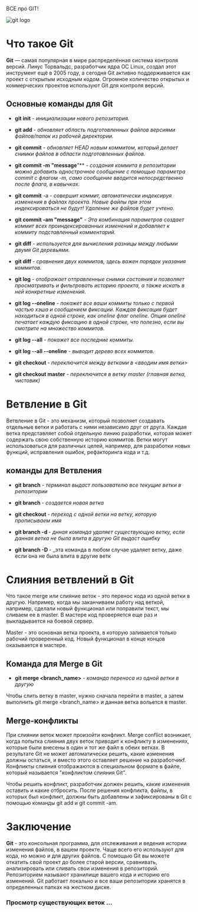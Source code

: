 ВСЕ про GIT! 

![git logo](6-30-12_Git1.jpg)


# Что такое Git

**Git** — самая популярная в мире распределённая система контроля версий. Линус Торвальдс, разработчик ядра ОС Linux, создал этот инструмент ещё в 2005 году, а сегодня Git активно поддерживается как проект с открытым исходным кодом. Огромное количество открытых и коммерческих проектов используют Git для контроля версий.

## Основные команды для Git

* **git init** - _инициализации нового репозитория._

* **git add <filename>** - _обновляет область подготовленных файлов версиями файлов/папок из рабочей директории._

* **git commit** - _обновляет HEAD новым коммитом, который делает снимки файлов в области подготовленных файлов._

* **git commit -m "message**"** - _создания коммита в репозитории можно добавить однострочное сообщение с помощью параметра commit с флагом -m, само сообщение вводится непосредственно после флага, в кавычках._

* **git commit** -a - _совершит коммит, автоматически индексируя изменения в файлах проекта. Новые файлы при этом индексироваться не будут! Удаление же файлов будет учтено._

* **git commit -am "message"** - _Эта комбинация параметров создает коммит всех проиндексированных изменений и добавляет к коммиту подставленный комментарий._

* **git diff** - _используется для вычисления разницы между любыми двумя Git деревьями._

* **git diff <hash1> <hash2>** - _сравнения двух коммитов, здесь важен порядок указания коммитов._

* **git log** - _отображает отправленные снимки состояния и позволяет просматривать и фильтровать историю проекта, а также искать в ней конкретные изменения._

* **git log --oneline** - _покажет все ваши коммиты только с первой частью хэша и сообщением фиксации. Каждая фиксация будет находиться в одной строке, как oneline флаг oneline. Опция oneline печатает каждую фиксацию в одной строке, что полезно, если вы смотрите на множество коммитов._

* **git log --all** - _покажет все последние коммиты._

* **git log --all --oneline** - _выводит дерево всех коммитов._

* **git checkout <hash>** - _переключится между ветками в <вводим имя ветки>_

* **git checkout master** - _переключится в ветку master (главная ветка, чистовик)_

# Ветвление в Git

Ветвление в Git - это механизм, который позволяет создавать отдельные ветки и работать с ними независимо друг от друга.
Каждая ветка представляет собой отдельную линию разработки, которая может содержать свою собственную историю коммитов. 
Ветки могут использоваться для различных целей, например, для разработки новых функций, исправления ошибок, рефакторинга кода и т.д.

## команды для Ветвления

* **git branch** - _терминал выдаст пользователю все текущие ветки в репозитории_

* **git branch <branch name>** - _создается новая ветка_

* **git checkout <branch>** - _переход с одной ветки на ветку, которую прописываем имя_

* **git branch -d <branch>** - _днная команда удаляет существующую ветку, если данная ветка не была влита в другую Git выдаст ошибку_

* **git branch -D <branch>** - _эта команда в любом случае удаляет ветку, даже если она не была влита в другие ветк

# Слияния ветвлений в Git

Что такое merge или слияние веток - это перенос кода из одной ветки в другую. Например, когда мы заканчиваем работу над веткой, например, сделали новый функционал или поправили текст, мы сливаем ее в master. В мастере код проверяется еще раз и выкладывается на боевой сервер.

Master - это основная ветка проекта, в которую заливается только рабочий проверенный код. Новый функционал в конце концов оказывается в мастере. 

## Команда для Merge в Git

* **git merge <branch_name>** - _команда переноса из одной ветки в другую_

Чтобы слить ветку в master, нужно сначала перейти в master, а затем выполнить git merge <branch_name> и данная ветка вольется в master.

## Merge-конфликты

При слиянии веток может произойти конфликт. 
Merge conflict возникает, когда попытка слияния двух веток приводит к конфликту в изменениях, которые были внесены в один и тот же файл в обеих ветках. В результате Git не может автоматически решить, какие изменения должны остаться, и вместо этого оставляет решение на разработчикf. Конфликты слияния отображаются в специальном формате в файле, который называется "конфликтом слияния Git".

Чтобы решить конфликт, разработчик должен решить, какие изменения оставить и какие отбросить. После решения конфликта, файлы, в которых был конфликт, должны быть добавлены и зафиксированы в Git с помощью команды git add и git commit -am.




# Заключение
**Git** - это консольная программа, для отслеживания и ведения истории изменения файлов, в вашем проекте. Чаще всего его используют для кода, но можно и для других файлов. С помощью Git вы можете откатить свой проект до более старой версии, сравнивать, анализировать или сливать свои изменения в репозиторий. Репозиторием называют хранилище вашего кода и историю его изменений. Git работает локально и все ваши репозитории хранятся в определенных папках на жестком диске.

### Просмотр существующих веток ...
